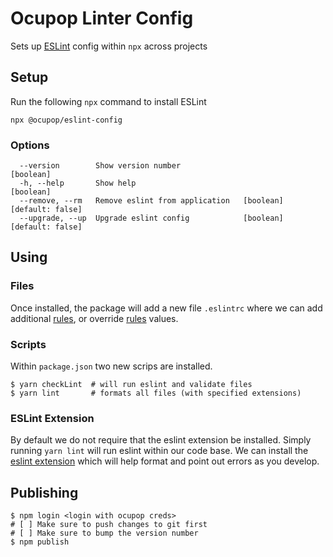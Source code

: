 # Ocupop Linter Config
Sets up [ESLint](https://eslint.org/) config within `npx` across projects

## Setup
Run the following `npx` command to install ESLint

```
npx @ocupop/eslint-config
```

### Options
```
  --version        Show version number                                 [boolean]
  -h, --help       Show help                                           [boolean]
  --remove, --rm   Remove eslint from application   [boolean] [default: false]
  --upgrade, --up  Upgrade eslint config            [boolean] [default: false]
  ```

## Using
### Files
Once installed, the package will add a new file `.eslintrc` where we can add additional [rules](https://eslint.org/docs/rules/), or override [rules](https://eslint.org/docs/rules/) values.

### Scripts
Within `package.json` two new scrips are installed.
```
$ yarn checkLint  # will run eslint and validate files
$ yarn lint       # formats all files (with specified extensions) 
```

### ESLint Extension
By default we do not require that the eslint extension be installed. Simply running `yarn lint` will run eslint within our code base. We can install the [eslint extension](https://marketplace.visualstudio.com/items?itemName=dbaeumer.vscode-eslint) which will help format and point out errors as you develop.

## Publishing
```
$ npm login <login with ocupop creds>
# [ ] Make sure to push changes to git first
# [ ] Make sure to bump the version number
$ npm publish
```